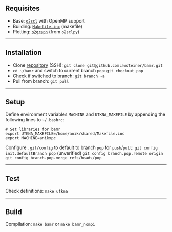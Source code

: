 ## Requisites
 - Base: [`o2scl`](./o2scl.md) with OpenMP support
 - Building: [`Makefile.inc`](./svn.md) (makefile)
 - Plotting: [`o2graph`](./o2graph.md) (from `o2sclpy`)
___

## Installation 
 - Clone [repository](https://github.com/awsteiner/bamr) (SSH): 
   `git clone git@github.com:awsteiner/bamr.git` 
 - `cd ~/bamr` and switch to current branch `pop`:
   `git checkout pop` 
 - Check if switched to branch: `git branch -a` 
 - Pull from branch: `git pull` 
___

## Setup 
Define environment variables `MACHINE` and `UTKNA_MAKEFILE` by appending the following lines to `~/.bashrc`:
```
# Set libraries for bamr
export UTKNA_MAKEFILE=/home/anik/shared/Makefile.inc
export MACHINE=anikxpc
```

Configure `.git/config` to default to branch `pop` for `push`/`pull`:
`git config init.defaultBranch pop` (unverified)
`git config branch.pop.remote origin` 
`git config branch.pop.merge refs/heads/pop` 
___

## Test 
Check definitions: `make utkna`
___

## Build 
Compilation: `make bamr` or `make bamr_nompi` 